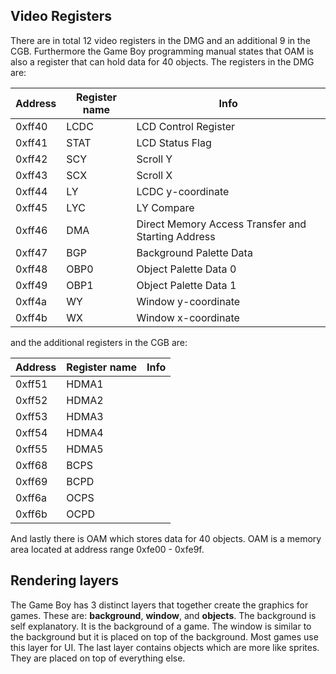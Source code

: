 ## Video Registers

There are in total 12 video registers in the DMG and an additional 9 in the CGB. Furthermore the
Game Boy programming manual states that OAM is also a register that can hold data for 40 objects.
The registers in the DMG are:

|Address    |Register name  |Info                                               |
|-----------|---------------|---------------------------------------------------|
|0xff40     |LCDC           |LCD Control Register                               |
|0xff41     |STAT           |LCD Status Flag                                    |
|0xff42     |SCY            |Scroll Y                                           |
|0xff43     |SCX            |Scroll X                                           |
|0xff44     |LY             |LCDC y-coordinate                                  |
|0xff45     |LYC            |LY Compare                                         |
|0xff46     |DMA            |Direct Memory Access Transfer and Starting Address |
|0xff47     |BGP            |Background Palette Data                            |
|0xff48     |OBP0           |Object Palette Data 0                              |
|0xff49     |OBP1           |Object Palette Data 1                              |
|0xff4a     |WY             |Window y-coordinate                                |
|0xff4b     |WX             |Window x-coordinate                                |

and the additional registers in the CGB are:

|Address    |Register name  |Info   |
|-----------|---------------|-------|
|0xff51     |HDMA1          |       |
|0xff52     |HDMA2          |       |
|0xff53     |HDMA3          |       |
|0xff54     |HDMA4          |       |
|0xff55     |HDMA5          |       |
|0xff68     |BCPS           |       |
|0xff69     |BCPD           |       |
|0xff6a     |OCPS           |       |
|0xff6b     |OCPD           |       |

And lastly there is OAM which stores data for 40 objects. OAM is a memory area located at address
range 0xfe00 - 0xfe9f.


## Rendering layers
The Game Boy has 3 distinct layers that together create the graphics for games. These are:
**background**, **window**, and **objects**. The background is self explanatory. It is the
background of a game. The window is similar to the background but it is placed on top of the
background. Most games use this layer for UI. The last layer contains objects which are more like
sprites. They are placed on top of everything else.
